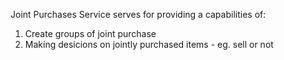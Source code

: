 ﻿Joint Purchases Service serves for providing a capabilities of:
1. Create groups of joint purchase
2. Making desicions on jointly purchased items - eg. sell or not